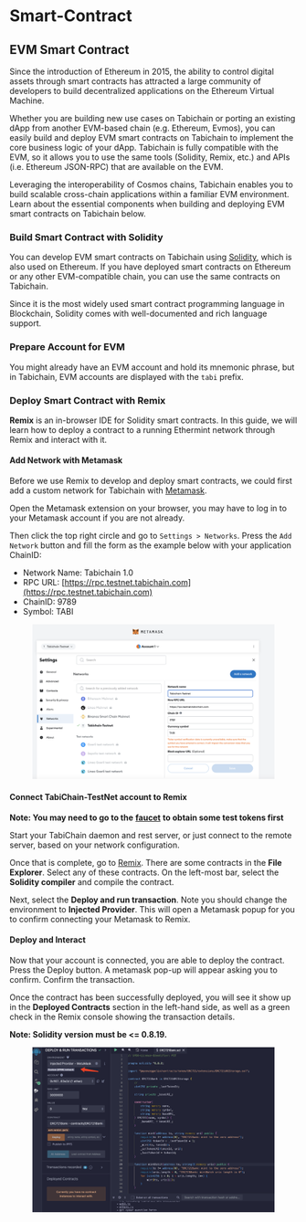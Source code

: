 # Smart-Contract

## EVM Smart Contract

Since the introduction of Ethereum in 2015, the ability to control digital assets through smart contracts has attracted a large community of developers to build decentralized applications on the Ethereum Virtual Machine.

Whether you are building new use cases on Tabichain or porting an existing dApp from another EVM-based chain (e.g. Ethereum, Evmos), you can easily build and deploy EVM smart contracts on Tabichain to implement the core business logic of your dApp. Tabichain is fully compatible with the EVM, so it allows you to use the same tools (Solidity, Remix, etc.) and APIs (i.e. Ethereum JSON-RPC) that are available on the EVM.

Leveraging the interoperability of Cosmos chains, Tabichain enables you to build scalable cross-chain applications within a familiar EVM environment. Learn about the essential components when building and deploying EVM smart contracts on Tabichain below.

### Build Smart Contract with Solidity

You can develop EVM smart contracts on Tabichain using [Solidity](https://docs.soliditylang.org/en/latest/), which is also used on Ethereum. If you have deployed smart contracts on Ethereum or any other EVM-compatible chain, you can use the same contracts on Tabichain.

Since it is the most widely used smart contract programming language in Blockchain, Solidity comes with well-documented and rich language support.

### Prepare Account for EVM

You might already have an EVM account and hold its mnemonic phrase, but in Tabichain, EVM accounts are displayed with the `tabi` prefix.

### Deploy Smart Contract with Remix

**Remix** is an in-browser IDE for Solidity smart contracts. In this guide, we will learn how to deploy a contract to a running Ethermint network through Remix and interact with it.

#### Add Network with Metamask

Before we use Remix to develop and deploy smart contracts, we could first add a custom network for Tabichain with [Metamask](https://metamask.io/).

Open the Metamask extension on your browser, you may have to log in to your Metamask account if you are not already.

Then click the top right circle and go to `Settings > Networks`. Press the `Add Network` button and fill the form as the example below with your application ChainID:

* Network Name: Tabichain 1.0
* RPC URL: [https://rpc.testnet.tabichain.com](https://rpc.testnet.tabichain.com)
* ChainID: 9789
* Symbol: TABI

<figure><img src=".gitbook/assets/image.png" alt=""><figcaption></figcaption></figure>

#### Connect TabiChain-TestNet account to Remix

**Note: You may need to go to the** [**faucet**](faucet.md) **to obtain some test tokens first**

Start your TabiChain daemon and rest server, or just connect to the remote server, based on your network configuration.

Once that is complete, go to [Remix](http://remix.ethereum.org/). There are some contracts in the **File Explorer**. Select any of these contracts. On the left-most bar, select the **Solidity compiler** and compile the contract.

Next, select the **Deploy and run transaction**. Note you should change the environment to **Injected Provider**. This will open a Metamask popup for you to confirm connecting your Metamask to Remix.

#### Deploy and Interact

Now that your account is connected, you are able to deploy the contract. Press the Deploy button. A metamask pop-up will appear asking you to confirm. Confirm the transaction.

Once the contract has been successfully deployed, you will see it show up in the **Deployed Contracts** section in the left-hand side, as well as a green check in the Remix console showing the transaction details.

**Note: Solidity version must be <= 0.8.19.**

<figure><img src=".gitbook/assets/image (3).png" alt=""><figcaption></figcaption></figure>
